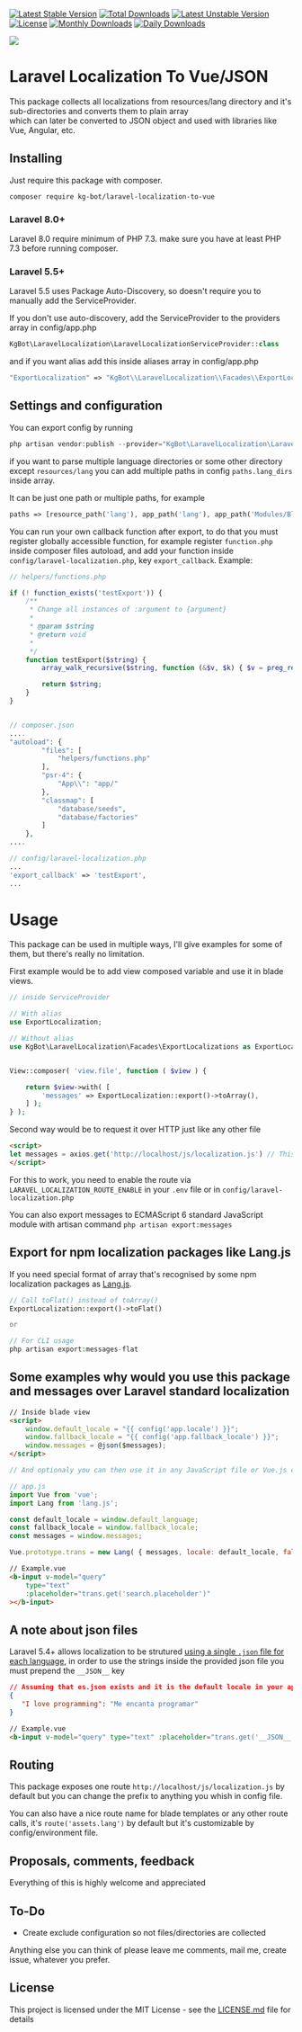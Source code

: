 [![Latest Stable Version](https://poser.pugx.org/kg-bot/laravel-localization-to-vue/v/stable)](https://packagist.org/packages/kg-bot/laravel-localization-to-vue)
[![Total Downloads](https://poser.pugx.org/kg-bot/laravel-localization-to-vue/downloads)](https://packagist.org/packages/kg-bot/laravel-localization-to-vue)
[![Latest Unstable Version](https://poser.pugx.org/kg-bot/laravel-localization-to-vue/v/unstable)](https://packagist.org/packages/kg-bot/laravel-localization-to-vue)
[![License](https://poser.pugx.org/kg-bot/laravel-localization-to-vue/license)](https://packagist.org/packages/kg-bot/laravel-localization-to-vue)
[![Monthly Downloads](https://poser.pugx.org/kg-bot/laravel-localization-to-vue/d/monthly)](https://packagist.org/packages/kg-bot/laravel-localization-to-vue)
[![Daily Downloads](https://poser.pugx.org/kg-bot/laravel-localization-to-vue/d/daily)](https://packagist.org/packages/kg-bot/laravel-localization-to-vue)


<a href="https://www.buymeacoffee.com/KgBot"><img src="https://img.buymeacoffee.com/button-api/?text=Buy me a beer&emoji=🍺&slug=KgBot&button_colour=5F7FFF&font_colour=ffffff&font_family=Cookie&outline_colour=000000&coffee_colour=FFDD00"></a>

# Laravel Localization To Vue/JSON

This package collects all localizations from resources/lang directory and it's sub-directories and converts them to plain array  
which can later be converted to JSON object and used with libraries like Vue, Angular, etc.

## Installing

Just require this package with composer.

```
composer require kg-bot/laravel-localization-to-vue
```

### Laravel 8.0+
Laravel 8.0 require minimum of PHP 7.3. make sure you have at least PHP 7.3 before running composer.

### Laravel 5.5+

Laravel 5.5 uses Package Auto-Discovery, so doesn't require you to manually add the ServiceProvider.

If you don't use auto-discovery, add the ServiceProvider to the providers array in config/app.php
```php
KgBot\LaravelLocalization\LaravelLocalizationServiceProvider::class
```

and if you want alias add this inside aliases array in config/app.php
```php
"ExportLocalization" => "KgBot\\LaravelLocalization\\Facades\\ExportLocalizations"
```

## Settings and configuration

You can export config by running 

```php
php artisan vendor:publish --provider="KgBot\LaravelLocalization\LaravelLocalizationServiceProvider" --tag=config
```

if you want to parse multiple language directories or some other directory except `resources/lang` you can add multiple 
paths in config `paths.lang_dirs` inside array.

It can be just one path or multiple paths, for example
```php
paths => [resource_path('lang'), app_path('lang'), app_path('Modules/Blog/lang')]
```

You can run your own callback function after export, to do that you must register globally accessible function, for example 
register `function.php` inside composer files autoload, and add your function inside `config/laravel-localization.php`,
key `export_callback`. Example:
```php
// helpers/functions.php

if (! function_exists('testExport')) {
    /**
     * Change all instances of :argument to {argument}
     *
     * @param $string
     * @return void
     *
     */
    function testExport($string) {
        array_walk_recursive($string, function (&$v, $k) { $v = preg_replace('/:(\w+)/', '{$1}', $v); });

        return $string;
    }
}


// composer.json
....
"autoload": {
        "files": [
            "helpers/functions.php"
        ],
        "psr-4": {
            "App\\": "app/"
        },
        "classmap": [
            "database/seeds",
            "database/factories"
        ]
    },
....

// config/laravel-localization.php
...
'export_callback' => 'testExport',
...
```

# Usage

This package can be used in multiple ways, I'll give examples for some of them, but there's really no limitation.

First example would be to add view composed variable and use it in blade views.

```php
// inside ServiceProvider

// With alias
use ExportLocalization;

// Without alias
use KgBot\LaravelLocalization\Facades\ExportLocalizations as ExportLocalization;


View::composer( 'view.file', function ( $view ) {

    return $view->with( [
        'messages' => ExportLocalization::export()->toArray(),
    ] );
} );
```

Second way would be to request it over HTTP just like any other file

```html
<script>
let messages = axios.get('http://localhost/js/localization.js') // This is default route which can be changed in config
</script>
```

For this to work, you need to enable the route via `LARAVEL_LOCALIZATION_ROUTE_ENABLE` in your `.env` file or in `config/laravel-localization.php`  

You can also export messages to ECMAScript 6 standard JavaScript module with artisan command
```` php artisan export:messages ````

## Export for npm localization packages like Lang.js
If you need special format of array that's recognised by some npm localization packages as [Lang.js](https://github.com/rmariuzzo/Lang.js).

```php
// Call toFlat() instead of toArray()
ExportLocalization::export()->toFlat()

or

// For CLI usage
php artisan export:messages-flat

```

## Some examples why would you use this package and messages over Laravel standard localization

```html
// Inside blade view
<script>
    window.default_locale = "{{ config('app.locale') }}";
    window.fallback_locale = "{{ config('app.fallback_locale') }}";
    window.messages = @json($messages);
</script>
```

```js
// And optionaly you can then use it in any JavaScript file or Vue.js component

// app.js
import Vue from 'vue';
import Lang from 'lang.js';

const default_locale = window.default_language;
const fallback_locale = window.fallback_locale;
const messages = window.messages;

Vue.prototype.trans = new Lang( { messages, locale: default_locale, fallback: fallback_locale } );
```

```html
// Example.vue
<b-input v-model="query"
    type="text"
    :placeholder="trans.get('search.placeholder')"
></b-input>
``` 

## A note about json files

Laravel 5.4+ allows localization to be strutured [using a single `.json` file for each language](https://laravel.com/docs/5.7/localization#using-translation-strings-as-keys), in order to use the strings inside the provided json file you must prepend the `__JSON__` key

```json
// Assuming that es.json exists and it is the default locale in your app
{
   "I love programming": "Me encanta programar"
}
```

```html
// Example.vue
<b-input v-model="query" type="text" :placeholder="trans.get('__JSON__.I love programming')"></b-input>
```

## Routing

This package exposes one route `http://localhost/js/localization.js` by default but you can change the prefix to anything you whish in config file.  

You can also have a nice route name for blade templates or any other route calls, it's `route('assets.lang')` by default but it's customizable by config/environment file.

## Proposals, comments, feedback

Everything of this is highly welcome and appreciated

## To-Do

+ Create exclude configuration so not files/directories are collected

Anything else you can think of please leave me comments, mail me, create issue, whatever you prefer.

## License

This project is licensed under the MIT License - see the [LICENSE.md](LICENSE.md) file for details
